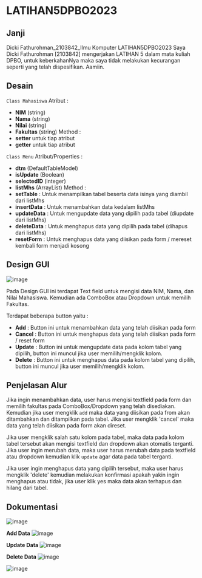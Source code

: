 # LATIHAN5DPBO2023

## Janji
Dicki Fathurohman_2103842_Ilmu Komputer LATIHAN5DPBO2023
Saya Dicki Fathurohman [2103842] mengerjakan LATIHAN 5 dalam mata kuliah DPBO, untuk keberkahanNya maka saya tidak melakukan kecurangan seperti yang telah dispesifikan. Aamiin.

## Desain
`Class Mahasiswa`
Atribut :
- **NIM** (string)
- **Nama** (string)
- **Nilai** (string)
- **Fakultas** (string)
Method :
- **setter** untuk tiap atribut
- **getter** untuk tiap atribut

`Class Menu`
Atribut/Properties :
- **dtm** (DefaultTableModel)
- **isUpdate** (Boolean)
- **selectedID** (integer)
- **listMhs** (ArrayList<Mahasiswa>)
Method :
- **setTable** : Untuk menampilkan tabel beserta data isinya yang diambil dari listMhs
- **insertData** : Untuk menambahkan data kedalam listMhs
- **updateData** : Untuk mengupdate data yang dipilih pada tabel (diupdate dari listMhs)
- **deleteData** : Untuk menghapus data yang dipilih pada tabel (dihapus dari listMhs)
- **resetForm** : Untuk menghapus data yang diisikan pada form / mereset kembali form menjadi kosong

## Design GUI
![image](https://user-images.githubusercontent.com/100754802/226502062-82c00044-622d-4dc0-8e1f-e702ddc72bf1.png)

Pada Design GUI ini terdapat Text field untuk mengisi data NIM, Nama, dan Nilai Mahasiswa. Kemudian ada ComboBox atau Dropdown untuk memilih Fakultas.

Terdapat beberapa button yaitu :
- **Add** : Button ini untuk menambahkan data yang telah diisikan pada form
- **Cancel** : Button ini untuk menghapus data yang telah diisikan pada form / reset form
- **Update** : Button ini untuk mengupdate data pada kolom tabel yang dipilih, button ini muncul jika user memilih/mengklik kolom.
- **Delete** : Button ini untuk menghapus data pada kolom tabel yang dipilih, button ini muncul jika user memilih/mengklik kolom.

## Penjelasan Alur
Jika ingin menambahkan data, user harus mengisi textfield pada form dan memilih fakultas pada ComboBox/Dropdown yang telah disediakan. Kemudian jika user mengklik `add` maka data yang diisikan pada from akan ditambahkan dan ditampilkan pada tabel. Jika user mengklik 'cancel' maka data yang telah diisikan pada form akan direset.

Jika user mengklik salah satu kolom pada tabel, maka data pada kolom tabel tersebut akan mengisi textfield dan dropdown akan otomatis terganti. Jika user ingin merubah data, maka user harus merubah data pada textfield atau dropdown kemudian klik `update` agar data pada tabel terganti.

Jika user ingin menghapus data yang dipilih tersebut, maka user harus mengklik 'delete' kemudian melakukan konfirmasi apakah yakin ingin menghapus atau tidak, jika user klik yes maka data akan terhapus dan hilang dari tabel.

## Dokumentasi
![image](https://user-images.githubusercontent.com/100754802/226504066-1260303d-fe35-4bf1-9179-b1090e7cc364.png)

**Add Data**
![image](https://user-images.githubusercontent.com/100754802/226504385-de16aa00-612d-41e9-bb15-127b3b711110.png)

**Update Data**
![image](https://user-images.githubusercontent.com/100754802/226504484-ac82c9fc-1028-4103-ab52-1d3c6dd00f37.png)

**Delete Data**
![image](https://user-images.githubusercontent.com/100754802/226506898-aaa723d4-ea59-4a0c-bf58-ba07970d8d72.png)

![image](https://user-images.githubusercontent.com/100754802/226506929-b94d59d5-ff4f-4796-a8c3-7df951a2d704.png)


